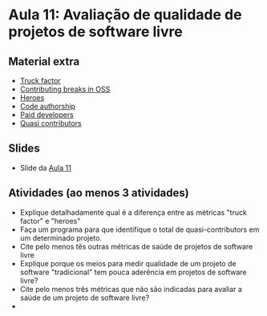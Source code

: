 # Aula 11: Avaliação de qualidade de projetos de software livre

## Material extra

- [Truck factor](https://homepages.dcc.ufmg.br/~mtov/pub/2016-icpc.pdf)
- [Contributing breaks in OSS](https://arxiv.org/ftp/arxiv/papers/1903/1903.09528.pdf)
- [Heroes](https://arxiv.org/pdf/1904.09954.pdf)
- [Code authorship](https://homepages.dcc.ufmg.br/~mtov/pub/2019-scp.pdf)
- [Paid developers](http://gustavopinto.org/lost+found/jbcs2019.pdf)
- [Quasi contributors](http://gustavopinto.org/lost+found/icse2018.pdf)

## Slides

- Slide da [Aula 11](https://docs.google.com/presentation/d/1xS1EvzL2PBg9nDYPprONN3fFO__nxMl-q0ACPkL-UHA/edit?usp=sharing)

## Atividades (ao menos 3 atividades)

- Explique detalhadamente qual é a diferença entre as métricas "truck factor" e "heroes"
- Faça um programa para que identifique o total de quasi-contributors em um determinado projeto.
- Cite pelo menos tês outras métricas de saúde de projetos de software livre
- Explique porque os meios para medir qualidade de um projeto de software "tradicional" tem pouca aderência em projetos de software livre?
- Cite pelo menos três métricas que não são indicadas para avaliar a saúde de um projeto de software livre?
- 
